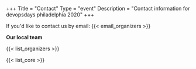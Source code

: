 +++
Title = "Contact"
Type = "event"
Description = "Contact information for devopsdays philadelphia 2020"
+++

If you'd like to contact us by email: {{< email_organizers >}}

**Our local team**

{{< list_organizers >}}


{{< list_core >}}
